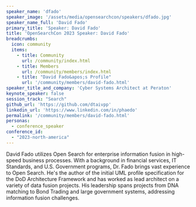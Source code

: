 ```yaml
---
speaker_name: 'dfado'
speaker_image: '/assets/media/opensearchcon/speakers/dfado.jpg'
speaker_name_full: 'David Fado'
primary_title: 'Speaker: David Fado'
title: 'OpenSearchCon 2023 Speaker: David Fado'
breadcrumbs:
  icon: community
  items:
    - title: Community
      url: /community/index.html
    - title: Members
      url: /community/members/index.html
    - title: "David Fado&apos;s Profile"
      url: '/community/members/david-fado.html'
speaker_title_and_company: 'Cyber Systems Architect at Peraton'
keynote_speaker: false
session_track: "Search"
github_url: 'https://github.com/dtaivpp'
linkedin_url: 'https://www.linkedin.com/in/phaedo'
permalink: '/community/members/david-fado.html'
personas:
  - conference_speaker
conference_id:
  - "2023-north-america"
---
```


David Fado utilizes Open Search for enterprise information fusion in high-speed business processes. With a background in financial services, IT Standards, and U.S. Government programs, Dr. Fado brings vast experience to Open Search. He's the author of the initial UML profile specification for the DoD Architecture Framework and has worked as lead architect on a variety of data fusion projects. His leadership spans projects from DNA matching to Bond Trading and large government systems, addressing information fusion challenges.

